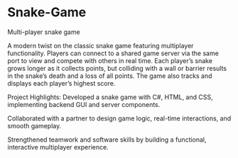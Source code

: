 # Snake-Game
Multi-player snake game

A modern twist on the classic snake game featuring multiplayer functionality. Players can connect to a shared game server via the same port to view and compete with others in real time. Each player’s snake grows longer as it collects points, but colliding with a wall or barrier results in the snake’s death and a loss of all points. The game also tracks and displays each player’s highest score.

Project Highlights:
Developed a snake game with C#, HTML, and CSS, implementing backend GUI and server components.

Collaborated with a partner to design game logic, real-time interactions, and smooth gameplay.

Strengthened teamwork and software skills by building a functional, interactive multiplayer experience.
